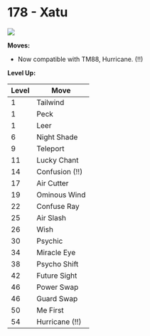 # 178 - Xatu
![][178]

**Moves:**

 - Now compatible with TM88, Hurricane. (!!)

**Level Up:**

Level | Move
---   | ---
  1   | Tailwind
  1   | Peck
  1   | Leer
  6   | Night Shade
  9   | Teleport
 11   | Lucky Chant
 14   | Confusion (!!)
 17   | Air Cutter
 19   | Ominous Wind
 22   | Confuse Ray
 25   | Air Slash
 26   | Wish
 30   | Psychic
 34   | Miracle Eye
 38   | Psycho Shift
 42   | Future Sight
 46   | Power Swap
 46   | Guard Swap
 50   | Me First
 54   | Hurricane (!!)



[178]: /img/pokemon/178.png
